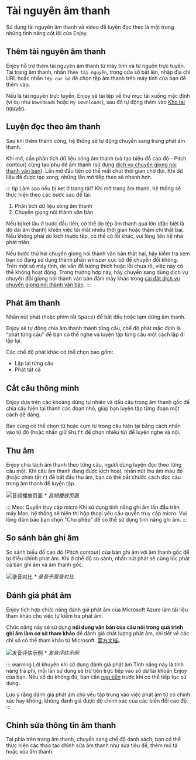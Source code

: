 # Tài nguyên âm thanh

Sử dụng tài nguyên âm thanh và video để luyện đọc theo là một trong những tính năng cốt lõi của Enjoy.

## Thêm tài nguyên âm thanh

Enjoy hỗ trợ thêm tài nguyên âm thanh từ máy tính và từ nguồn trực tuyến. Tại trang âm thanh, nhấn `Thêm tài nguyên`, trong cửa sổ bật lên, nhập địa chỉ URL hoặc nhấn `Tệp cục bộ` để chọn tệp âm thanh trên máy tính của bạn để thêm vào.

Nếu là tài nguyên trực tuyến, Enjoy sẽ tải tệp về thư mục tải xuống mặc định (ví dụ như `Downdoads` hoặc `My Downloads`), sau đó tự động thêm vào [Kho tài nguyên](./settings#资源库保存路径).

## Luyện đọc theo âm thanh

Sau khi thêm thành công, hệ thống sẽ tự động chuyển sang trang phát âm thanh.

Khi mở, cần phân tích dữ liệu sóng âm thanh (và tạo biểu đồ cao độ - Pitch contour) cùng tạo phụ đề âm thanh (sử dụng [dịch vụ chuyển giọng nói thành văn bản](./settings#语音转文本服务)). Lần mở đầu tiên có thể mất chút thời gian chờ đợi. Khi dữ liệu đã được tạo xong, những lần mở tiếp theo sẽ nhanh hơn.

::: tip Làm sao nếu bị kẹt ở trang tải?
Khi mở trang âm thanh, hệ thống sẽ thực hiện theo các bước sau để tải:

1. Phân tích dữ liệu sóng âm thanh
2. Chuyển giọng nói thành văn bản

Nếu bị kẹt lâu ở bước đầu tiên, có thể do tệp âm thanh quá lớn (đặc biệt là độ dài âm thanh) khiến việc tải mất nhiều thời gian hoặc thậm chí thất bại. Nếu không phải do kích thước tệp, có thể có lỗi khác, vui lòng liên hệ nhà phát triển.

Nếu bước thứ hai chuyển giọng nói thành văn bản thất bại, hãy kiểm tra xem bạn có đang sử dụng thành phần whisper cục bộ để chuyển đổi không. Trên một số máy tính, do vấn đề tương thích hoặc lỗi chưa rõ, việc này có thể không hoạt động. Trong trường hợp này, hãy chuyển sang dùng dịch vụ chuyển đổi giọng nói thành văn bản đám mây khác trong [cài đặt dịch vụ chuyển giọng nói thành văn bản](./settings#语音转文本服务).
:::

## Phát âm thanh

Nhấn nút phát (hoặc phím tắt <kbd>Space</kbd>) để bắt đầu hoặc tạm dừng âm thanh.

Enjoy sẽ tự động chia âm thanh thành từng câu, chế độ phát mặc định là “phát từng câu” để bạn có thể nghe và luyện tập từng câu một cách lặp đi lặp lại.

Các chế độ phát khác có thể chọn bao gồm:

- Lặp lại từng câu
- Phát tất cả

## Cắt câu thông minh

Enjoy dựa trên các khoảng dừng tự nhiên và dấu câu trong âm thanh gốc để chia câu hiện tại thành các đoạn nhỏ, giúp bạn luyện tập từng đoạn một cách dễ dàng.

Bạn cũng có thể chọn từ hoặc cụm từ trong câu hiện tại bằng cách nhấn vào từ đó (hoặc nhấn giữ <kbd>Shift</kbd> để chọn nhiều từ) để luyện nghe và nói.

## Thu âm

Enjoy chia tách âm thanh theo từng câu, người dùng luyện đọc theo từng câu một. Khi câu âm thanh đang được kích hoạt, nhấn nút thu âm màu đỏ (hoặc phím tắt <kbd>r</kbd>) để bắt đầu thu âm, bạn có thể bắt chước cách đọc câu trong âm thanh để luyện tập.

![音频播放页面](/images/enjoy/audio-page.png)
_\* 音频播放页面_

::: Mẹo: Quyền truy cập micro
Khi sử dụng tính năng ghi âm lần đầu trên máy Mac, hệ thống sẽ hiển thị hộp thoại yêu cầu quyền truy cập micro. Vui lòng đảm bảo bạn chọn "Cho phép" để có thể sử dụng tính năng ghi âm. :::

## So sánh bản ghi âm

So sánh biểu đồ cao độ (Pitch contour) của bản ghi âm với âm thanh gốc để tự điều chỉnh phát âm. Khi ở chế độ so sánh, nhấn nút phát sẽ cùng lúc phát cả bản ghi âm và âm thanh gốc.

![录音对比](/images/enjoy/recording-comparing.png)
_\* 录音于原音对比_

## Đánh giá phát âm

Enjoy tích hợp chức năng đánh giá phát âm của Microsoft Azure làm tài liệu tham khảo cho việc tự kiểm tra phát âm.

Chức năng này sẽ sử dụng **nội dung văn bản của câu nói trong quá trình ghi âm làm cơ sở tham khảo** để đánh giá chất lượng phát âm, chi tiết về các chỉ số có thể tham khảo từ Microsoft. [官方文档](https://learn.microsoft.com/en-us/azure/ai-services/speech-service/how-to-pronunciation-assessment?pivots=programming-language-javascript#scripted-assessment-results)。

![发音评估示例](/images/enjoy/pronouce-assessment.png)
_\* 发音评估示例_

::: warning Lời khuyên khi sử dụng đánh giá phát âm
Tính năng này là tính năng trả phí, mỗi lần sử dụng sẽ trừ tiền trực tiếp vào số dư tài khoản Enjoy của bạn. Nếu số dư không đủ, bạn cần [nạp tiền](./settings#充值) trước khi có thể tiếp tục sử dụng.

Lưu ý rằng đánh giá phát âm chủ yếu tập trung vào việc phát âm từ có chính xác hay không, không đánh giá được độ chính xác của các biến đổi cao độ.
:::

## Chỉnh sửa thông tin âm thanh

Tại phía trên trang âm thanh, chuyển sang chế độ danh sách, bạn có thể thực hiện các thao tác chỉnh sửa âm thanh như sửa tiêu đề, thêm mô tả hoặc xóa âm thanh.
